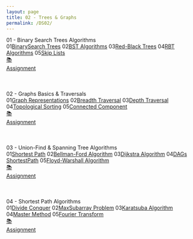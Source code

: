 ```yaml
---
layout: page
title: 02 - Trees & Graphs
permalink: /DS02/
---
```


<div class="block" style="grid-template-columns: 1fr 1fr;">
  <div class="btn text"><div class="btn name">01 - Binary Search Trees Algorithms</div>
    <div class="row" style="grid-template-columns: 2fr 1fr;">
      <div class="row" style="grid-template-columns: 1fr 5fr;">
        <a class="btn box2">01</a><a href="/01-MSDS/DS02/M101/" class="btn box1">BinarySearch Trees</a>
        <a class="btn box2">02</a><a href="/01-MSDS/DS02/M102/" class="btn box1">BST Algorithms</a>
        <a class="btn box2">03</a><a href="/01-MSDS/DS02/M103/" class="btn box1">Red-Black Trees</a>
        <a class="btn box2">04</a><a href="/01-MSDS/DS02/M104/" class="btn box1">RBT Algorithms</a>
        <a class="btn box2">05</a><a href="/01-MSDS/DS02/M105/" class="btn box1">Skip Lists</a>
        <a class="btn empty">&nbsp;</a><a class="btn empty"></a>
      </div>
      <div class="row" style="grid-template-columns: 1fr;">
        <a href="//" class="btn box2">📚<br>Assignment</a>
        <a class="btn empty">&nbsp;<br>&nbsp;</a>
        <a class="btn empty">&nbsp;<br>&nbsp;</a>
        <a class="btn empty">&nbsp;<br>&nbsp;</a>
      </div>
    </div>
  </div>
  <div class="btn text"><div class="btn name">02 - Graphs Basics & Traversals</div>
    <div class="row" style="grid-template-columns: 2fr 1fr;">
      <div class="row" style="grid-template-columns: 1fr 5fr;">
        <a class="btn box2">01</a><a href="/01-MSDS/DS02/M201/" class="btn box1">Graph Representations</a>
        <a class="btn box2">02</a><a href="/01-MSDS/DS02/M202/" class="btn box1">Breadth Traversal</a>
        <a class="btn box2">03</a><a href="/01-MSDS/DS02/M203/" class="btn box1">Depth Traversal</a>
        <a class="btn box2">04</a><a href="/01-MSDS/DS02/M204/" class="btn box1">Topological Sorting</a>
        <a class="btn box2">05</a><a href="/01-MSDS/DS02/M205/" class="btn box1">Connected Component</a>
        <a class="btn empty">&nbsp;</a><a class="btn empty"></a>
      </div>
      <div class="row" style="grid-template-columns: 1fr;">
        <a href="//" class="btn box2">📚<br>Assignment</a>
        <a class="btn empty">&nbsp;<br>&nbsp;</a>
        <a class="btn empty">&nbsp;<br>&nbsp;</a>
        <a class="btn empty">&nbsp;<br>&nbsp;</a>
      </div>
    </div>
  </div>
</div>

<div class="block" style="grid-template-columns: 1fr 1fr;">
  <div class="btn text"><div class="btn name">03 - Union-Find & Spanning Tree Algorithms</div>
    <div class="row" style="grid-template-columns: 2fr 1fr;">
      <div class="row" style="grid-template-columns: 1fr 5fr;">
        <a class="btn box2">01</a><a href="/01-MSDS/DS02/M301/" class="btn box1">Shortest Path</a>
        <a class="btn box2">02</a><a href="/01-MSDS/DS02/M302/" class="btn box1">Bellman-Ford Algorithm</a>
        <a class="btn box2">03</a><a href="/01-MSDS/DS02/M303/" class="btn box1">Dijkstra Algorithm</a>
        <a class="btn box2">04</a><a href="/01-MSDS/DS02/M304/" class="btn box1">DAGs ShortestPath</a>
        <a class="btn box2">05</a><a href="/01-MSDS/DS02/M305/" class="btn box1">Floyd-Warshall Algorithm</a>
        <a class="btn empty">&nbsp;</a><a class="btn empty"></a>
      </div>
      <div class="row" style="grid-template-columns: 1fr;">
        <a href="//" class="btn box2">📚<br>Assignment</a>
        <a class="btn empty">&nbsp;<br>&nbsp;</a>
        <a class="btn empty">&nbsp;<br>&nbsp;</a>
        <a class="btn empty">&nbsp;<br>&nbsp;</a>
      </div>
    </div>
  </div>
  <div class="btn text"><div class="btn name">04 - Shortest Path Algorithms</div>
    <div class="row" style="grid-template-columns: 2fr 1fr;">
      <div class="row" style="grid-template-columns: 1fr 5fr;">
        <a class="btn box2">01</a><a href="/01-MSDS/DS02/M401/" class="btn box1">Divide Conquer</a>
        <a class="btn box2">02</a><a href="/01-MSDS/DS02/M402/" class="btn box1">MaxSubarray Problem</a>
        <a class="btn box2">03</a><a href="/01-MSDS/DS02/M403/" class="btn box1">Karatsuba Algorithm</a>
        <a class="btn box2">04</a><a href="/01-MSDS/DS02/M404/" class="btn box1">Master Method</a>
        <a class="btn box2">05</a><a href="/01-MSDS/DS02/M405/" class="btn box1">Fourier Transform</a>
        <a class="btn empty">&nbsp;</a><a class="btn empty"></a>
      </div>
      <div class="row" style="grid-template-columns: 1fr;">
        <a href="//" class="btn box2">📚<br>Assignment</a>
        <a class="btn empty">&nbsp;<br>&nbsp;</a>
        <a class="btn empty">&nbsp;<br>&nbsp;</a>
        <a class="btn empty">&nbsp;<br>&nbsp;</a>
      </div>
    </div>
  </div>
</div>
